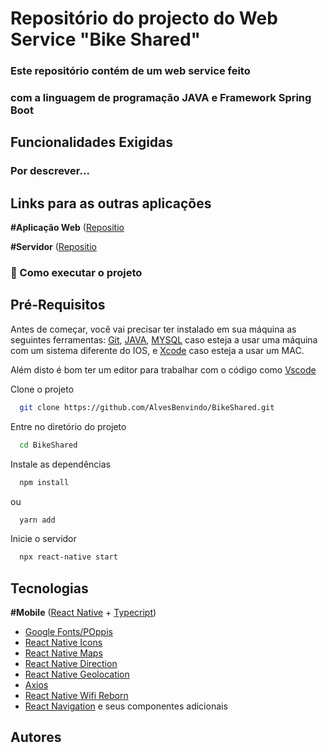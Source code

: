 
# Repositório do projecto do Web Service "Bike Shared"

### Este repositório contém de um web service feito
### com a linguagem de programação JAVA e Framework Spring Boot

## Funcionalidades Exigidas
### Por descrever...

##

## Links para as outras aplicações

**#Aplicação Web** 
([Repositio](https://reactnative.dev/)


**#Servidor** 
([Repositio](https://reactnative.dev/)

### 🚀 Como executar o projeto

## Pré-Requisitos

Antes de começar, você vai precisar ter instalado em sua máquina as seguintes ferramentas: 
[Git](https://git-scm.com/doc), [JAVA](https://nodejs.org/en), [MYSQL](https://developer.android.com/studio?gclid=Cj0KCQiAwP6sBhDAARIsAPfK_wavHb3bNo2iFlexYJAK7CsvMBML7ufVHISCVEqWZ-qiTbmNsrA-Vy4aAjFCEALw_wcB&gclsrc=aw.ds&hl=pt-br) caso esteja a usar uma máquina com um sistema diferente do IOS, e [Xcode](https://developer.apple.com/xcode/) caso esteja a usar um MAC.


Além disto é bom ter um editor para trabalhar com o código como [Vscode](https://code.visualstudio.com/)


Clone o projeto

```bash
  git clone https://github.com/AlvesBenvindo/BikeShared.git
```

Entre no diretório do projeto

```bash
  cd BikeShared
```

Instale as dependências

```bash
  npm install
```
ou

```bash
  yarn add
```

Inicie o servidor

```bash
  npx react-native start
```


## Tecnologias

**#Mobile** ([React Native](https://reactnative.dev/) +  [Typecript](https://www.typescriptlang.org/))

 - [Google Fonts/POppis](https://fonts.google.com/specimen/Poppins)
 - [React Native Icons](https://github.com/oblador/react-native-vector-icons)
 - [React Native Maps](https://github.com/react-native-maps/react-native-maps)
 - [React Native Direction](https://github.com/bramus/react-native-maps-directions)
 - [React Native Geolocation](https://github.com/michalchudziak/react-native-geolocation)
 - [Axios](https://axios-http.com/)
 - [React Native Wifi Reborn](https://github.com/JuanSeBestia/react-native-wifi-reborn)
 - [React Navigation](https://reactnavigation.org/) e seus componentes adicionais



 

 
## Autores


